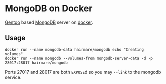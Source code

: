 # MongoDB on Docker

[Gentoo](https://www.gentoo.org/) based [MongoDB](https://www.mongodb.org/) server on [docker](https://www.docker.com/).

## Usage

```
docker run --name mongodb-data hairmare/mongodb echo "Creating volumes"
docker run --name mongodb --volumes-from mongodb-server-data -d -p 28017:28017 hairmare/mongodb
```

Ports 27017 and 28017 are both ``EXPOSE``d so you may ``--link`` to the mongodb service.
